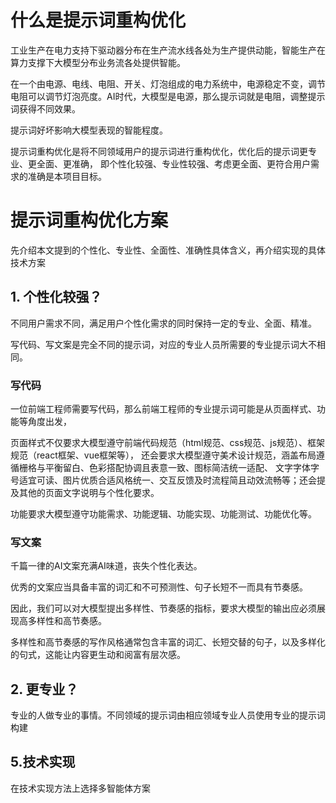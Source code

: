 # 什么是提示词重构优化

工业生产在电力支持下驱动器分布在生产流水线各处为生产提供动能，智能生产在算力支撑下大模型分布业务流各处提供智能。

在一个由电源、电线、电阻、开关、灯泡组成的电力系统中，电源稳定不变，调节电阻可以调节灯泡亮度。AI时代，大模型是电源，那么提示词就是电阻，调整提示词获得不同效果。

提示词好坏影响大模型表现的智能程度。

提示词重构优化是将不同领域用户的提示词进行重构优化，优化后的提示词更专业、更全面、更准确，
即个性化较强、专业性较强、考虑更全面、更符合用户需求的准确是本项目目标。

# 提示词重构优化方案

先介绍本文提到的个性化、专业性、全面性、准确性具体含义，再介绍实现的具体技术方案

## 1. 个性化较强？

不同用户需求不同，满足用户个性化需求的同时保持一定的专业、全面、精准。

写代码、写文案是完全不同的提示词，对应的专业人员所需要的专业提示词大不相同。
### 写代码
一位前端工程师需要写代码，那么前端工程师的专业提示词可能是从页面样式、功能等角度出发，

页面样式不仅要求大模型遵守前端代码规范（html规范、css规范、js规范）、框架规范（react框架、vue框架等），
还会要求大模型遵守美术设计规范，涵盖布局遵循栅格与平衡留白、色彩搭配协调且表意一致、图标简洁统一适配、
文字字体字号适宜可读、图片优质合适风格统一、交互反馈及时流程简且动效流畅等；还会提及其他的页面文字说明与个性化要求。

功能要求大模型遵守功能需求、功能逻辑、功能实现、功能测试、功能优化等。
### 写文案
千篇一律的AI文案充满AI味道，丧失个性化表达。

优秀的文案应当具备丰富的词汇和不可预测性、句子长短不一而具有节奏感。

因此，我们可以对大模型提出多样性、节奏感的指标，要求大模型的输出应必须展现高多样性和高节奏感。

多样性和高节奏感的写作风格通常包含丰富的词汇、长短交替的句子，以及多样化的句式，这能让内容更生动和阅富有层次感。

## 2. 更专业？
专业的人做专业的事情。不同领域的提示词由相应领域专业人员使用专业的提示词构建

## 5.技术实现 
在技术实现方法上选择多智能体方案